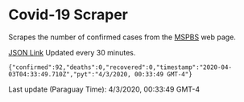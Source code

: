 # Covid-19 Scraper

Scrapes the number of confirmed cases from the [MSPBS](https://www.mspbs.gov.py/covid-19.php) web page.

[JSON Link](https://jmayalag.github.io/covid19-scrape/cases.json)
Updated every 30 minutes.
```
{"confirmed":92,"deaths":0,"recovered":0,"timestamp":"2020-04-03T04:33:49.710Z","pyt":"4/3/2020, 00:33:49 GMT-4"}
```
Last update (Paraguay Time): 4/3/2020, 00:33:49 GMT-4